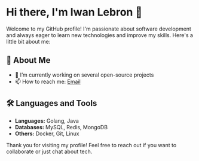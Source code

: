 # Hi there, I'm Iwan Lebron 👋

Welcome to my GitHub profile! I'm passionate about software development and always eager to learn new technologies and improve my skills. Here's a little bit about me:

## 🚀 About Me

- 🔭 I’m currently working on several open-source projects
- 📫 How to reach me: [Email](mailto:iwanlebron@example.com)

## 🛠️ Languages and Tools

- **Languages:** Golang, Java
- **Databases:** MySQL, Redis, MongoDB
- **Others:** Docker, Git, Linux

Thank you for visiting my profile! Feel free to reach out if you want to collaborate or just chat about tech.
